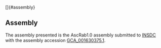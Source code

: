 []{#assembly}

Assembly
--------

The assembly presented is the AscRab1.0 assembly submitted to
[INSDC](http://www.insdc.org) with the assembly accession
[GCA\_001630375.1](http://www.ebi.ac.uk/ena/data/view/GCA_001630375.1).
